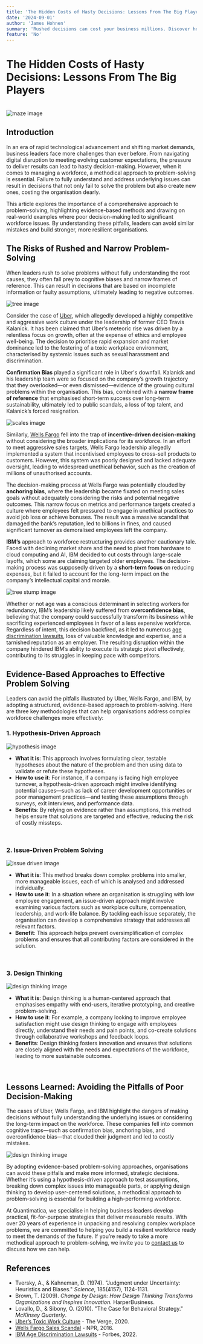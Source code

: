```yaml
---
title: 'The Hidden Costs of Hasty Decisions: Lessons From The Big Players'
date: '2024-09-01'
author: 'James Hohnen'
summary: 'Rushed decisions can cost your business millions. Discover how industry giants like Uber, Wells Fargo, and IBM stumbled—and learn the strategies that can help you avoid making the same costly mistakes.'
feature: 'No'
---
```


# The Hidden Costs of Hasty Decisions: Lessons From The Big Players

<br />

<img class="image_left image_medium" src="/articleimages/maze-sketch.webp" alt="maze image" />

## Introduction

In an era of rapid technological advancement and shifting market demands, business leaders face more challenges than ever before. From navigating digital disruption to meeting evolving customer expectations, the pressure to deliver results can lead to hasty decision-making. However, when it comes to managing a workforce, a methodical approach to problem-solving is essential. Failure to fully understand and address underlying issues can result in decisions that not only fail to solve the problem but also create new ones, costing the organisation dearly.

This article explores the importance of a comprehensive approach to problem-solving, highlighting evidence-based methods and drawing on real-world examples where poor decision-making led to significant workforce issues. By understanding these pitfalls, leaders can avoid similar mistakes and build stronger, more resilient organisations.

## The Risks of Rushed and Narrow Problem-Solving

When leaders rush to solve problems without fully understanding the root causes, they often fall prey to cognitive biases and narrow frames of reference. This can result in decisions that are based on incomplete information or faulty assumptions, ultimately leading to negative outcomes.

<img class="image_right image_small" src="/articleimages/uber-sketch.webp" alt="tree image" />

Consider the case of [Uber](https://www.theverge.com/2020/2/19/21142081/susan-fowler-uber-whistleblower-interview-silicon-valley-discrimination-harassment), which allegedly developed a highly competitive and aggressive work culture under the leadership of former CEO Travis Kalanick. It has been claimed that Uber’s meteoric rise was driven by a relentless focus on growth, often at the expense of ethics and employee well-being. The decision to prioritise rapid expansion and market dominance led to the fostering of a toxic workplace environment, characterised by systemic issues such as sexual harassment and discrimination.

**Confirmation Bias** played a significant role in Uber's downfall. Kalanick and his leadership team were so focused on the company’s growth trajectory that they overlooked—or even dismissed—evidence of the growing cultural problems within the organisation. This bias, combined with a **narrow frame of reference** that emphasised short-term success over long-term sustainability, ultimately led to public scandals, a loss of top talent, and Kalanick’s forced resignation.

<img class="image_left image_small" src="/articleimages/scales-sketch.webp" alt="scales image" />

Similarly, [Wells Fargo](https://www.npr.org/sections/thetwo-way/2016/09/08/493130449/wells-fargo-to-pay-around-190-million-over-fake-accounts-that-sparked-bonuses) fell into the trap of **incentive-driven decision-making** without considering the broader implications for its workforce. In an effort to meet aggressive sales targets, Wells Fargo leadership allegedly implemented a system that incentivised employees to cross-sell products to customers. However, this system was poorly designed and lacked adequate oversight, leading to widespread unethical behavior, such as the creation of millions of unauthorised accounts.

The decision-making process at Wells Fargo was potentially clouded by **anchoring bias**, where the leadership became fixated on meeting sales goals without adequately considering the risks and potential negative outcomes. This narrow focus on metrics and performance targets created a culture where employees felt pressured to engage in unethical practices to avoid job loss or achieve bonuses. The result was a massive scandal that damaged the bank’s reputation, led to billions in fines, and caused significant turnover as demoralised employees left the company.

**IBM’s** approach to workforce restructuring provides another cautionary tale. Faced with declining market share and the need to pivot from hardware to cloud computing and AI, IBM decided to cut costs through large-scale layoffs, which some are claiming targeted older employees. The decision-making process was supposedly driven by a **short-term focus** on reducing expenses, but it failed to account for the long-term impact on the company’s intellectual capital and morale.

<img class="image_left image_small" src="/articleimages/ibm-sketch.webp" alt="tree stump image" />

Whether or not age was a conscious determinant in selecting workers for redundancy, IBM’s leadership likely suffered from **overconfidence bias**, believing that the company could successfully transform its business while sacrificing experienced employees in favor of a less expensive workforce. Regardless of intent, this decision backfired, as it led to numerous [age discrimination lawsuits](https://www.forbes.com/sites/jackkelly/2022/02/12/ibm-accused-of-ageism-older-workers-are-dinobabies-who-should-be-made-an-extinct-species/), loss of valuable knowledge and expertise, and a tarnished reputation as an employer. The resulting disruption within the company hindered IBM’s ability to execute its strategic pivot effectively, contributing to its struggles in keeping pace with competitors.

## Evidence-Based Approaches to Effective Problem Solving

Leaders can  avoid the pitfalls illustrated by Uber, Wells Fargo, and IBM, by adopting a structured, evidence-based approach to problem-solving. Here are three key methodologies that can help organisations address complex workforce challenges more effectively:

### 1. Hypothesis-Driven Approach

<img class="image_right image_small" src="/articleimages/hypothesis-sketch.webp" alt="hypothesis image" />

   - **What it is**: This approach involves formulating clear, testable hypotheses about the nature of the problem and then using data to validate or refute these hypotheses.
   - **How to use it**: For instance, if a company is facing high employee turnover, a hypothesis-driven approach might involve identifying potential causes—such as lack of career development opportunities or poor management practices—and testing these assumptions through surveys, exit interviews, and performance data.
   - **Benefits**: By relying on evidence rather than assumptions, this method helps ensure that solutions are targeted and effective, reducing the risk of costly missteps.

<br />

### 2. Issue-Driven Problem Solving

<img class="image_right image_small" src="/articleimages/issue-drive-sketch.webp" alt="issue driven image" />

   - **What it is**: This method breaks down complex problems into smaller, more manageable issues, each of which is analysed and addressed individually.
   - **How to use it**: In a situation where an organisation is struggling with low employee engagement, an issue-driven approach might involve examining various factors such as workplace culture, compensation, leadership, and work-life balance. By tackling each issue separately, the organisation can develop a comprehensive strategy that addresses all relevant factors.
   - **Benefit**: This approach helps prevent oversimplification of complex problems and ensures that all contributing factors are considered in the solution.

<br />

### 3. Design Thinking

<img class="image_right image_small" src="/articleimages/design-thinking-sketch.webp" alt="design thinking image" />

   - **What it is**: Design thinking is a human-centered approach that emphasises empathy with end-users, iterative prototyping, and creative problem-solving.
   - **How to use it**: For example, a company looking to improve employee satisfaction might use design thinking to engage with employees directly, understand their needs and pain points, and co-create solutions through collaborative workshops and feedback loops.
   - **Benefits**: Design thinking fosters innovation and ensures that solutions are closely aligned with the needs and expectations of the workforce, leading to more sustainable outcomes.

<br />

## Lessons Learned: Avoiding the Pitfalls of Poor Decision-Making

The cases of Uber, Wells Fargo, and IBM highlight the dangers of making decisions without fully understanding the underlying issues or considering the long-term impact on the workforce. These companies fell into common cognitive traps—such as confirmation bias, anchoring bias, and overconfidence bias—that clouded their judgment and led to costly mistakes.

<img class="image_left image_medium" src="/articleimages/lessons-learned-sketch.webp" alt="design thinking image" />

By adopting evidence-based problem-solving approaches, organisations can avoid these pitfalls and make more informed, strategic decisions. Whether it’s using a hypothesis-driven approach to test assumptions, breaking down complex issues into manageable parts, or applying design thinking to develop user-centered solutions, a methodical approach to problem-solving is essential for building a high-performing workforce.

At Quantimatica, we specialise in helping business leaders develop practical, fit-for-purpose strategies that deliver measurable results. With over 20 years of experience in unpacking and resolving complex workplace problems, we are committed to helping you build a resilient workforce ready to meet the demands of the future. If you’re ready to take a more methodical approach to problem-solving, we invite you to [contact us](https://www.quantimatica.com/contact) to discuss how we can help.

## References

- Tversky, A., & Kahneman, D. (1974). "Judgment under Uncertainty: Heuristics and Biases." *Science*, 185(4157), 1124-1131.
- Brown, T. (2009). *Change by Design: How Design Thinking Transforms Organizations and Inspires Innovation.* HarperBusiness.
- Lovallo, D., & Sibony, O. (2010). "The Case for Behavioral Strategy." *McKinsey Quarterly*.
- [Uber’s Toxic Work Culture](https://www.theverge.com/2020/2/19/21142081/susan-fowler-uber-whistleblower-interview-silicon-valley-discrimination-harassment) - The Verge, 2020.
- [Wells Fargo Sales Scandal](hhttps://www.npr.org/sections/thetwo-way/2016/09/08/493130449/wells-fargo-to-pay-around-190-million-over-fake-accounts-that-sparked-bonuses) - NPR, 2016.
- [IBM Age Discrimination Lawsuits](https://www.reuters.com/article/us-ibm-age-discrimination-exclusive-idUSKCN1RZ1VM) - Forbes, 2022.